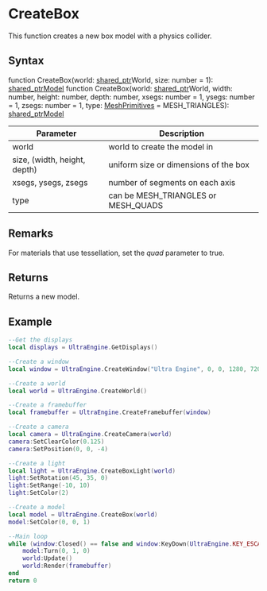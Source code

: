 # CreateBox

This function creates a new box model with a physics collider.

## Syntax

function CreateBox(world: [shared_ptr](https://www.lua.org/manual/5.3/manual.html#5.2)World, size: number = 1): [shared_ptr](https://www.lua.org/manual/5.3/manual.html#5.2)[Model](Model.md)
function CreateBox(world: [shared_ptr](https://www.lua.org/manual/5.3/manual.html#5.2)World, width: number, height: number, depth: number, xsegs: number = 1, ysegs: number = 1, zsegs: number = 1, type: [MeshPrimitives](MeshPrimitives.md) = MESH_TRIANGLES): [shared_ptr](https://www.lua.org/manual/5.3/manual.html#5.2)[Model](Model.md)

| Parameter | Description |
|---|---|
| world | world to create the model in |
| size, (width, height, depth) | uniform size or dimensions of the box |
| xsegs, ysegs, zsegs | number of segments on each axis |
| type | can be MESH_TRIANGLES or MESH_QUADS |

## Remarks

For materials that use tessellation, set the *quad* parameter to true.

## Returns

Returns a new model.

## Example

```lua
--Get the displays
local displays = UltraEngine.GetDisplays()

--Create a window
local window = UltraEngine.CreateWindow("Ultra Engine", 0, 0, 1280, 720, displays[1], UltraEngine.WINDOW_CENTER | UltraEngine.WINDOW_TITLEBAR)

--Create a world
local world = UltraEngine.CreateWorld()

--Create a framebuffer
local framebuffer = UltraEngine.CreateFramebuffer(window)

--Create a camera
local camera = UltraEngine.CreateCamera(world)
camera:SetClearColor(0.125)
camera:SetPosition(0, 0, -4)

--Create a light
local light = UltraEngine.CreateBoxLight(world)
light:SetRotation(45, 35, 0)
light:SetRange(-10, 10)
light:SetColor(2)

--Create a model
local model = UltraEngine.CreateBox(world)
model:SetColor(0, 0, 1)

--Main loop
while (window:Closed() == false and window:KeyDown(UltraEngine.KEY_ESCAPE) == false) do
    model:Turn(0, 1, 0)
    world:Update()
    world:Render(framebuffer)
end
return 0
```
